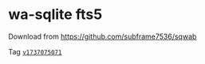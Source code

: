 # wa-sqlite fts5

Download from https://github.com/subframe7536/sqwab

Tag [`v1737075071`](https://github.com/subframe7536/sqwab/releases/v1737075071)
